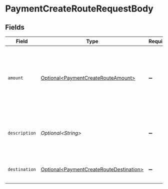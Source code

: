# PaymentCreateRouteRequestBody


## Fields

| Field                                                                                                | Type                                                                                                 | Required                                                                                             | Description                                                                                          | Example                                                                                              |
| ---------------------------------------------------------------------------------------------------- | ---------------------------------------------------------------------------------------------------- | ---------------------------------------------------------------------------------------------------- | ---------------------------------------------------------------------------------------------------- | ---------------------------------------------------------------------------------------------------- |
| `amount`                                                                                             | [Optional\<PaymentCreateRouteAmount>](../../models/operations/PaymentCreateRouteAmount.md)           | :heavy_minus_sign:                                                                                   | The amount of the route.<br/>That amount that will be routed to the specified destination.           |                                                                                                      |
| `description`                                                                                        | *Optional\<String>*                                                                                  | :heavy_minus_sign:                                                                                   | The description of the route. This description is shown in the reports.                              | Payment for Order #12345                                                                             |
| `destination`                                                                                        | [Optional\<PaymentCreateRouteDestination>](../../models/operations/PaymentCreateRouteDestination.md) | :heavy_minus_sign:                                                                                   | The destination of the route.                                                                        |                                                                                                      |